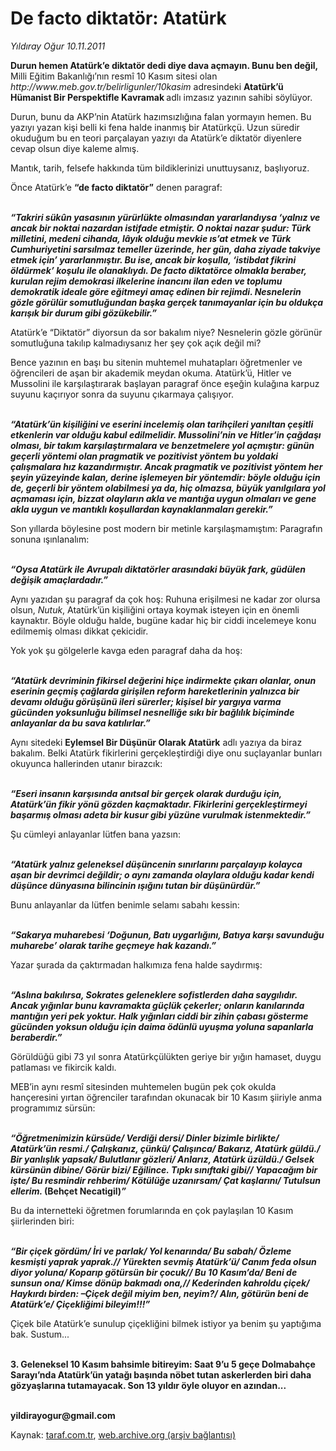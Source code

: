# De facto diktatör: Atatürk

*Yıldıray Oğur 10.11.2011*

<div class="yazi"><p><b>Durun hemen Atatürk’e diktatör dedi diye dava açmayın. Bunu ben değil, </b>Milli Eğitim Bakanlığı’nın resmî 10 Kasım sitesi olan <i>http://www.meb.gov.tr/belirligunler/10kasim</i> adresindeki <b>Atatürk’ü Hümanist Bir Perspektifle Kavramak </b>adlı imzasız yazının sahibi söylüyor. </p>
<p>Durun, bunu da AKP’nin Atatürk hazımsızlığına falan yormayın hemen. Bu yazıyı yazan kişi belli ki fena halde inanmış bir Atatürkçü. Uzun süredir okuduğum bu en teori parçalayan yazıyı da Atatürk’e diktatör diyenlere cevap olsun diye kaleme almış.</p>
<p>Mantık, tarih, felsefe hakkında tüm bildiklerinizi unuttuysanız, başlıyoruz.</p>
<p>Önce Atatürk’e <b>“de facto diktatör”</b> denen paragraf: </p>
<p><b><i><br/>“Takriri sükûn yasasının yürürlükte olmasından yararlandıysa ‘yalnız ve ancak bir noktai nazardan istifade etmiştir. O noktai nazar şudur: Türk milletini, medeni cihanda, lâyık olduğu mevkie ıs’at etmek ve Türk Cumhuriyetini sarsılmaz temeller üzerinde, her gün, daha ziyade takviye etmek için’ yararlanmıştır. Bu ise, ancak bir koşulla, ‘istibdat fikrini öldürmek’ koşulu ile olanaklıydı. De facto diktatörce olmakla beraber, kurulan rejim demokrasi ilkelerine inancını ilan eden ve toplumu demokratik ideale göre eğitmeyi amaç edinen bir rejimdi. Nesnelerin gözle görülür somutluğundan başka gerçek tanımayanlar için bu oldukça karışık bir durum gibi gözükebilir.”</i></b></p>
<p>Atatürk’e “Diktatör” diyorsun da sor bakalım niye? Nesnelerin gözle görünür somutluğuna takılıp kalmadıysanız her şey çok açık değil mi? </p>
<p>Bence yazının en başı bu sitenin muhtemel muhatapları öğretmenler ve öğrencileri de aşan bir akademik meydan okuma. Atatürk’ü, Hitler ve Mussolini ile karşılaştırarak başlayan paragraf önce eşeğin kulağına karpuz suyunu kaçırıyor sonra da suyunu çıkarmaya çalışıyor. </p>
<p><b><i><br/>“Atatürk’ün kişiliğini ve eserini incelemiş olan tarihçileri yanıltan çeşitli etkenlerin var olduğu kabul edilmelidir. Mussolini’nin ve Hitler’in çağdaşı olması, bir takım karşılaştırmalara ve benzetmelere yol açmıştır: günün geçerli yöntemi olan pragmatik ve pozitivist yöntem bu yoldaki çalışmalara hız kazandırmıştır. Ancak pragmatik ve pozitivist yöntem her şeyin yüzeyinde kalan, derine işlemeyen bir yöntemdir: böyle olduğu için de, geçerli bir yöntem olabilmesi ya da, hiç olmazsa, büyük yanılgılara yol açmaması için, bizzat olayların akla ve mantığa uygun olmaları ve gene akla uygun ve mantıklı koşullardan kaynaklanmaları gerekir.”</i></b></p>
<p>Son yıllarda böylesine post modern bir metinle karşılaşmamıştım: Paragrafın sonuna ışınlanalım: </p>
<p><b><i><br/>“Oysa Atatürk ile Avrupalı diktatörler arasındaki büyük fark, güdülen değişik amaçlardadır.”</i></b><i></i></p>
<p>Aynı yazıdan şu paragraf da çok hoş: Ruhuna erişilmesi ne kadar zor olursa olsun, <i>Nutuk</i>, Atatürk’ün kişiliğini ortaya koymak isteyen için en önemli kaynaktır. Böyle olduğu halde, bugüne kadar hiç bir ciddi incelemeye konu edilmemiş olması dikkat çekicidir.</p>
<p>Yok yok şu gölgelerle kavga eden paragraf daha da hoş: </p>
<p><b><i><br/>“Atatürk devriminin fikirsel değerini hiçe indirmekte çıkarı olanlar, onun eserinin geçmiş çağlarda girişilen reform hareketlerinin yalnızca bir devamı olduğu görüşünü ileri sürerler; kişisel bir yargıya varma gücünden yoksunluğu bilimsel nesnelliğe sıkı bir bağlılık biçiminde anlayanlar da bu sava katılırlar.”</i></b><i></i></p>
<p>Aynı sitedeki <b>Eylemsel Bir Düşünür Olarak Atatürk</b> adlı yazıya da biraz bakalım. Belki Atatürk fikirlerini gerçekleştirdiği diye onu suçlayanlar bunları okuyunca hallerinden utanır birazcık:</p>
<p><b><i><br/>“Eseri insanın karşısında anıtsal bir gerçek olarak durduğu için, Atatürk’ün fikir yönü gözden kaçmaktadır. Fikirlerini gerçekleştirmeyi başarmış olması adeta bir kusur gibi yüzüne vurulmak istenmektedir.”</i></b></p>
<p>Şu cümleyi anlayanlar lütfen bana yazsın: </p>
<p><b><i><br/>“Atatürk yalnız geleneksel düşüncenin sınırlarını parçalayıp kolayca aşan bir devrimci değildir; o aynı zamanda olaylara olduğu kadar kendi düşünce dünyasına bilincinin ışığını tutan bir düşünürdür.” </i></b></p>
<p>Bunu anlayanlar da lütfen benimle selamı sabahı kessin: </p>
<p><b><i><br/>“Sakarya muharebesi ‘Doğunun, Batı uygarlığını, Batıya karşı savunduğu muharebe’ olarak tarihe geçmeye hak kazandı.”</i></b></p>
<p>Yazar şurada da çaktırmadan halkımıza fena halde saydırmış:</p>
<p><b><i><br/>“Aslına bakılırsa, Sokrates geleneklere sofistlerden daha saygılıdır. Ancak yığınlar bunu kavramakta güçlük çekerler; onların kanılarında mantığın yeri pek yoktur. Halk yığınları ciddi bir zihin çabası gösterme gücünden yoksun olduğu için daima ödünlü uyuşma yoluna sapanlarla beraberdir.”</i></b></p>
<p>Görüldüğü gibi 73 yıl sonra Atatürkçülükten geriye bir yığın hamaset, duygu patlaması ve fikircik kaldı.</p>
<p>MEB’in aynı resmî sitesinden muhtemelen bugün pek çok okulda hançeresini yırtan öğrenciler tarafından okunacak bir 10 Kasım şiiriyle anma programımız sürsün: </p>
<p><b><i><br/>“Öğretmenimizin kürsüde/ Verdiği dersi/ Dinler bizimle birlikte/ Atatürk’ün resmi./ Çalışkanız, çünkü/ Çalışınca/ Bakarız, Atatürk güldü./ Bir yanlışlık yapsak/ Bulutlanır gözleri/ Anlarız, Atatürk üzüldü./ Gelsek kürsünün dibine/ Görür bizi/ Eğilince. Tıpkı sınıftaki gibi// Yapacağım bir işte/ Bu resmindir rehberim/ Kötülüğe uzanırsam/ Çat kaşlarını/ Tutulsun ellerim. </i></b><b>(Behçet Necatigil)<i>”</i></b></p>
<p>Bu da internetteki öğretmen forumlarında en çok paylaşılan 10 Kasım şiirlerinden biri: </p>
<p><b><i><br/>“Bir çiçek gördüm/ İri ve parlak/ Yol kenarında/ Bu sabah/ Özleme kesmişti yaprak yaprak.// Yürekten sevmiş Atatürk’ü/ Canım feda olsun diyor yoluna/ Koparıp götürsün bir çocuk// Bu 10 Kasım’da/ Beni de sunsun ona/ Kimse dönüp bakmadı ona,// Kederinden kahroldu çiçek/ Haykırdı birden: –Çiçek değil miyim ben, neyim?/ Alın, götürün beni de Atatürk’e/ Çiçekliğimi bileyim!!!”</i></b></p>
<p>Çiçek bile Atatürk’e sunulup çiçekliğini bilmek istiyor ya benim şu yaptığıma bak. Sustum...</p>
<p><b><br/>3. Geleneksel 10 Kasım bahsimle bitireyim: Saat 9’u 5 geçe Dolmabahçe Sarayı’nda Atatürk’ün yatağı başında nöbet tutan askerlerden biri daha gözyaşlarına tutamayacak. Son 13 yıldır öyle oluyor en azından...</b></p>
<p><b><br/>yildirayogur@gmail.com</b></p>
</div>

Kaynak: [taraf.com.tr](http://www.taraf.com.tr/yildiray-ogur/makale-de-facto-diktator-ataturk.htm), [web.archive.org (arşiv bağlantısı)](http://web.archive.org/web/20130709215902/http://www.taraf.com.tr/yildiray-ogur/makale-de-facto-diktator-ataturk.htm)
